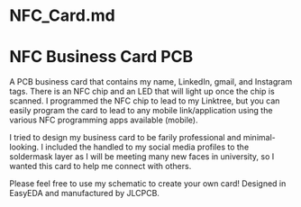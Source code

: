 # NFC_Card.md

# NFC Business Card PCB

A PCB business card that contains my name, LinkedIn, gmail, and Instagram tags. There is an NFC chip and an LED that will light up once the chip is scanned. I programmed the NFC chip to lead to my Linktree, but you can easily program the card to lead to any mobile link/application using the various NFC programming apps available (mobile).


I tried to design my business card to be farily professional and minimal-looking. I included the handled to my social media profiles to the soldermask layer as I will be meeting many new faces in university, so I wanted this card to help me connect with others.

Please feel free to use my schematic to create your own card! Designed in EasyEDA and manufactured by JLCPCB.

